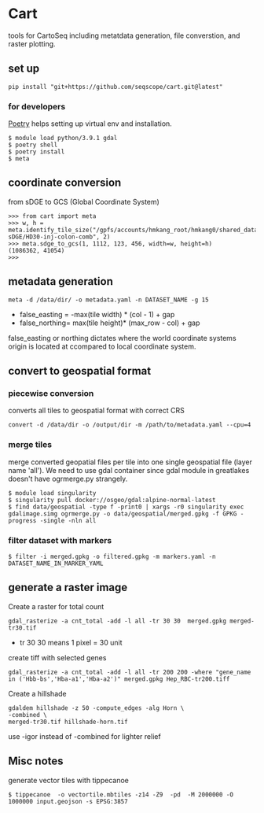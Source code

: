# Cart

tools for CartoSeq including metatdata generation, file converstion, and raster plotting.

## set up

```
pip install "git+https://github.com/seqscope/cart.git@latest"
```

### for developers
[Poetry](https://python-poetry.org/) helps setting up virtual env and installation.

```
$ module load python/3.9.1 gdal
$ poetry shell
$ poetry install
$ meta
```

## coordinate conversion
from sDGE to GCS (Global Coordinate System)
```
>>> from cart import meta
>>> w, h = meta.identify_tile_size("/gpfs/accounts/hmkang_root/hmkang0/shared_data/NGST-sDGE/HD30-inj-colon-comb", 2)
>>> meta.sdge_to_gcs(1, 1112, 123, 456, width=w, height=h)
(1086362, 41054)
>>>
```

## metadata generation

```
meta -d /data/dir/ -o metadata.yaml -n DATASET_NAME -g 15
```

* false_easting = -max(tile width) * (col - 1) + gap
* false_northing=  max(tile height)* (max_row - col) + gap

false_easting or northing dictates where the world coordinate systems origin is located at ccompared to local coordinate system.


## convert to geospatial format 


### piecewise conversion

converts all tiles to geospatial format with correct CRS

```
convert -d /data/dir -o /output/dir -m /path/to/metadata.yaml --cpu=4 
```

### merge tiles

merge converted geopatial files per tile into one single geospatial file (layer name 'all'). We need to use gdal container since gdal module in greatlakes doesn't have ogrmerge.py strangely.

```
$ module load singularity
$ singularity pull docker://osgeo/gdal:alpine-normal-latest
$ find data/geospatial -type f -print0 | xargs -r0 singularity exec gdalimage.simg ogrmerge.py -o data/geospatial/merged.gpkg -f GPKG -progress -single -nln all   
```

### filter dataset with markers

```
$ filter -i merged.gpkg -o filtered.gpkg -m markers.yaml -n DATASET_NAME_IN_MARKER_YAML
```


## generate a raster image

Create a raster for total count
```
gdal_rasterize -a cnt_total -add -l all -tr 30 30  merged.gpkg merged-tr30.tif
```
* tr 30 30 means 1 pixel = 30 unit

create tiff with selected genes
```
gdal_rasterize -a cnt_total -add -l all -tr 200 200 -where "gene_name in ('Hbb-bs','Hba-a1','Hba-a2')" merged.gpkg Hep_RBC-tr200.tiff
```

Create a hillshade

```
gdaldem hillshade -z 50 -compute_edges -alg Horn \
-combined \   
merged-tr30.tif hillshade-horn.tif 
```
use -igor instead of -combined for lighter relief

## Misc notes


generate vector tiles with tippecanoe
```
$ tippecanoe  -o vectortile.mbtiles -z14 -Z9  -pd  -M 2000000 -O 1000000 input.geojson -s EPSG:3857
```
